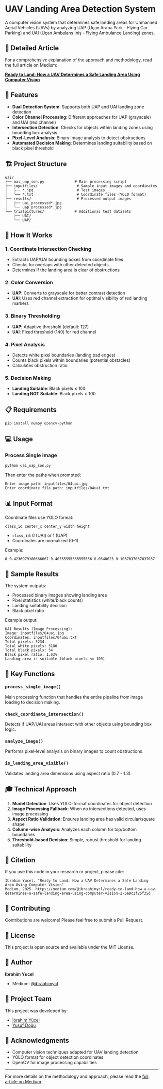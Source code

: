 # UAV Landing Area Detection System

A computer vision system that determines safe landing areas for Unmanned Aerial Vehicles (UAVs) by analyzing UAP (Uçan Araba Park - Flying Car Parking) and UAI (Uçan Ambulans İniş - Flying Ambulance Landing) zones.

## 📖 Detailed Article

For a comprehensive explanation of the approach and methodology, read the full article on Medium:

**[Ready to Land: How a UAV Determines a Safe Landing Area Using Computer Vision](https://medium.com/@ibraahimycl/ready-to-land-how-a-uav-determines-a-safe-landing-area-using-computer-vision-2-5a9c1f25f35d)**

## 🎯 Features

- **Dual Detection System**: Supports both UAP and UAI landing zone detection
- **Color Channel Processing**: Different approaches for UAP (grayscale) and UAI (red channel)
- **Intersection Detection**: Checks for objects within landing zones using bounding box analysis
- **Pixel-Level Analysis**: Binary image analysis to detect obstructions
- **Automated Decision Making**: Determines landing suitability based on black pixel threshold

## 🏗️ Project Structure

```
uai/
├── uai_uap_son.py              # Main processing script
├── inputfiles/                  # Sample input images and coordinates
│   ├── *.jpg                    # Test images
│   └── *.txt                    # Coordinate files (YOLO format)
├── results/                     # Processed output images
│   ├── uai_processed*.jpg
│   └── uap_processed*.jpg
└── trialpictures/              # Additional test datasets
    ├── UAI/
    └── UAP/
```

## 🚀 How It Works

### 1. Coordinate Intersection Checking
- Extracts UAP/UAI bounding boxes from coordinate files
- Checks for overlaps with other detected objects
- Determines if the landing area is clear of obstructions

### 2. Color Conversion
- **UAP**: Converts to grayscale for better contrast detection
- **UAI**: Uses red channel extraction for optimal visibility of red landing markers

### 3. Binary Thresholding
- **UAP**: Adaptive threshold (default: 127)
- **UAI**: Fixed threshold (140) for red channel

### 4. Pixel Analysis
- Detects white pixel boundaries (landing pad edges)
- Counts black pixels within boundaries (potential obstacles)
- Calculates obstruction ratio

### 5. Decision Making
- **Landing Suitable**: Black pixels ≤ 100
- **Landing NOT Suitable**: Black pixels > 100

## 📋 Requirements

```bash
pip install numpy opencv-python
```

## 💻 Usage

### Process Single Image

```bash
python uai_uap_son.py
```

Then enter the paths when prompted:
```
Enter image path: inputfiles/04uai.jpg
Enter coordinate file path: inputfiles/04uai.txt
```


## 📊 Input Format

Coordinate files use YOLO format:
```
class_id center_x center_y width height
```

- `class_id`: 0 (UAI) or 1 (UAP)
- Coordinates are normalized (0-1)

Example:
```
0 0.4236979166666667 0.40555555555555556 0.0640625 0.1037037037037037
```

## 🎨 Sample Results

The system outputs:
- Processed binary images showing landing area
- Pixel statistics (white/black counts)
- Landing suitability decision
- Black pixel ratio

Example output:
```
UAI Results (Image Processing):
Image: inputfiles/04uai.jpg
Coordinates: inputfiles/04uai.txt
Total pixels: 5234
Total white pixels: 5180
Total black pixels: 54
Black pixel ratio: 1.03%
Landing area is suitable (black pixels <= 100)
```

## 🔧 Key Functions

### `process_single_image()`
Main processing function that handles the entire pipeline from image loading to decision making.

### `check_coordinate_intersection()`
Detects if UAP/UAI areas intersect with other objects using bounding box logic.

### `analyze_image()`
Performs pixel-level analysis on binary images to count obstructions.

### `is_landing_area_visible()`
Validates landing area dimensions using aspect ratio (0.7 - 1.3).

## 🎓 Technical Approach

1. **Model Detection**: Uses YOLO-format coordinates for object detection
2. **Image Processing Fallback**: When no intersections detected, uses image processing
3. **Aspect Ratio Validation**: Ensures landing area has valid circular/square shape
4. **Column-wise Analysis**: Analyzes each column for top/bottom boundaries
5. **Threshold-based Decision**: Simple, robust threshold for landing suitability

## 📝 Citation

If you use this code in your research or project, please cite:

```
Ibrahim Yucel. "Ready to Land: How a UAV Determines a Safe Landing Area Using Computer Vision"
Medium, 2025. https://medium.com/@ibraahimycl/ready-to-land-how-a-uav-determines-a-safe-landing-area-using-computer-vision-2-5a9c1f25f35d
```

## 🤝 Contributing

Contributions are welcome! Please feel free to submit a Pull Request.

## 📄 License

This project is open source and available under the MIT License.

## 👤 Author

**Ibrahim Yucel**
- Medium: [@ibraahimycl](https://medium.com/@ibraahimycl)

## 👥 Project Team

This project was developed by:

- [İbrahim Yücel](https://github.com/ibraahimycl)
- [Yusuf Doğu](https://github.com/yusufdogu)

## 🙏 Acknowledgments

- Computer vision techniques adapted for UAV landing detection
- YOLO format for object detection coordinates
- OpenCV for image processing capabilities

---

For more details on the methodology and approach, please read the [full article on Medium](https://medium.com/@ibraahimycl/ready-to-land-how-a-uav-determines-a-safe-landing-area-using-computer-vision-2-5a9c1f25f35d).

